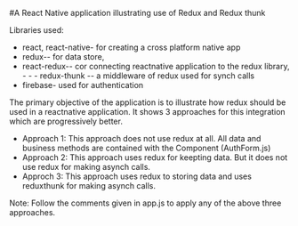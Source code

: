 #A React Native application illustrating use of Redux and Redux thunk

Libraries used: 
   - react, react-native- for creating a cross platform native app
   - redux-- for data store, 
   - react-redux-- cor connecting reactnative application to the redux library, - - - redux-thunk -- a middleware of redux used for synch calls
   - firebase- used for authentication

The primary objective of the application is to illustrate how redux should be used in a reactnative application. It shows 3 approaches for this integration which are progressively better.
- Approach 1: This approach does not use redux at all. All data and business methods are contained with the Component (AuthForm.js)
- Approach 2: This approach uses redux for keepting data. But it does not use redux for making asynch calls.
- Approch 3: This approach uses redux to storing data and uses reduxthunk for making asynch calls. 

Note: Follow the comments given in app.js to apply any of the above three approaches.